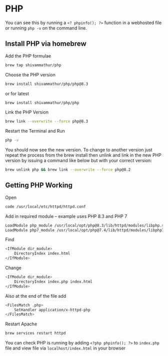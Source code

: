 # PHP

You can see this by running a `<? phpinfo(); ?>` function in a webhosted file or running `php -v` on the command line.

## Install PHP via homebrew

Add the PHP formulae

```zsh
brew tap shivammathur/php
```

Choose the PHP version

```zsh
brew install shivammathur/php/php@8.3
```

or for latest

```zsh
brew install shivammathur/php/php
```

Link the PHP Version

```zsh
brew link --overwrite --force php@8.3
```

Restart the Terminal and Run

```zsh
php -v
```

You should now see the new version. To change to another version just repeat the process from the brew install then unlink and link in the new PHP version by issuing a command like below but with your correct version:

```zsh
brew unlink php && brew link --overwrite --force php@8.2
```

## Getting PHP Working

Open

```zsh
code /usr/local/etc/httpd/httpd.conf
```

Add in required module – example uses PHP 8.3 and PHP 7

```zsh
LoadModule php_module /usr/local/opt/php@8.3/lib/httpd/modules/libphp.so
LoadModule php7_module /usr/local/opt/php@7.4/lib/httpd/modules/libphp7.so
```

Find

```zsh
<IfModule dir_module>
    DirectoryIndex index.html
</IfModule>
```

Change

```zsh
<IfModule dir_module>
    DirectoryIndex index.php index.html
</IfModule>
```

Also at the end of the file add

```zsh
<FilesMatch .php>
    SetHandler application/x-httpd-php
</FilesMatch>
```

Restart Apache

```zsh
brew services restart httpd
```

You can check PHP is running by adding `<?php phpinfo(); ?>` to `index.php` file and view file via `localhost/index.html` in your browser
